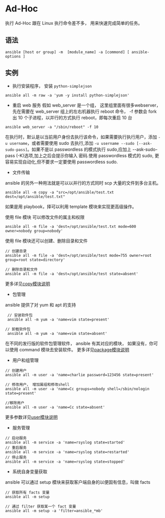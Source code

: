 # Ad-Hoc
执行 Ad-Hoc 跟在 Linux 执行命令差不多， 用来快速完成简单的任务。

## 语法

```
ansible [host or group] -m  [module_name] -a [commond] [ ansible-options ]
```

## 实例

- 执行安装程序， 安装 `python-simplejson`

```
ansible all -m raw -a 'yum -y install python-simplejson'
```

- 重启 web 服务
假如 web_server 是一个组， 这里组里面有很多webserver，先在需要在 web_server 组上的左右机器执行 reboot 命令， -f 参数会 fork 出 10 个子进程，以并行的方式执行 reboot，即每次重启 10 台

```
ansible web_server -a "/sbin/reboot" -f 10
```
在执行时，默认是以当前用户身份去执行该命令，如果需要执行执行用户，添加 `-u username`，或者需要使用 sudo 去执行,添加 `-u username --sudo [--ask-sudo-pass]`。如果不是以 passwordless 的模式执行 sudo,应加上 --ask-sudo-pass (-K)选项,加上之后会提示你输入 密码.使用 passwordless 模式的 sudo, 更容易实现自动化,但不要求一定要使用 passwordless sudo.

- 文件传输

ansible 的另外一种用法就是可以以并行的方式同时 scp 大量的文件到多台主机。

```
ansible all -m copy -a "src=/opt/ansible/test.txt dest=/opt/ansible/test.txt"
```
如果是用 playbook，择可以利用 template 模块来实现更高级操作。

使用 file 模块 可以修改文件的属主和权限
```
ansible all -m file -a 'dest=/opt/ansible/test.txt mode=600 owner=nobody group=nobody'
```

使用 file 模块还可以创建、删除目录和文件
```
// 创建目录
ansible all -m file -a 'dest=/opt/ansible/test mode=755 owner=root group=root state=directory'

// 删除目录和文件
ansible all -m file -a 'dest=/opt/ansible/test state=absent'
```
更多详见[copy模块说明](http://docs.ansible.com/ansible/copy_module.html)


- 包管理

ansible 提供了对 yum 和 apt 的支持
```
 // 安装软件包
 ansible all -m yum -a 'name=vim state=present'

// 卸载软件包
 ansible all -m yum -a 'name=vim state=absent'
```
在不同的发行版的软件包管理软件， ansible 有其对应的模块， 如果没有，你可以使用 command 模块去安装软件。
更多详见[package模块说明](http://docs.ansible.com/ansible/list_of_packaging_modules.html)

- 用户和组管理

```
// 创建用户
ansible all -m user -a 'name=charlie password=123456 state=present'

// 修改用户， 增加属组和修改shell
ansible all -m user -a 'name=Cc groups=nobody shell=/sbin/nologin state=present'

//移除用户
ansible all -m user -a 'name=Cc state=absent'
```
更多参数详见[user模块说明](http://docs.ansible.com/ansible/user_module.html)

- 服务管理

```
// 启动服务
ansible all -m service -a 'name=rsyslog state=started'
// 重启服务
ansible all -m service -a 'name=rsyslog state=restarted'
// 停止服务
ansible all -m service -a 'name=rsyslog state=stopped'
```

- 系统自身变量获取

ansible 可以通过 setup 模块来获取客户端自身的以便固有信息，叫做 facts
```
// 获取所有 facts 变量
ansible all -m setup

// 通过 filter 获取某一个 fact 变量
ansible all -m setup -a 'filter=ansible_*mb'
```
